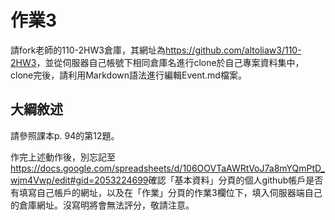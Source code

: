 # 作業3
請fork老師的110-2HW3倉庫，其網址為<https://github.com/altoliaw3/110-2HW3>，並從伺服器自己帳號下相同倉庫名進行clone於自己專案資料集中，clone完後，請利用Markdown語法進行編輯Event.md檔案。

## 大綱敘述
請參照課本p. 94的第12題。

作完上述動作後，別忘記至<https://docs.google.com/spreadsheets/d/106OOVTaAWRtVoJ7a8mYQmPtD_wjm4Vwp/edit#gid=2053224699>確認「基本資料」分頁的個人github帳戶是否有填寫自己帳戶的網址，以及在「作業」分頁的作業3欄位下，填入伺服器端自己的倉庫網址。沒寫明將會無法評分，敬請注意。